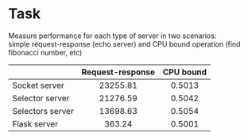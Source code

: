 # Task
Measure performance for each type of server in two scenarios:\
simple request-response (echo server) and CPU bound operation
(find fibonacci number, etc)

|| Request-response | CPU bound |
| :--- |:---:|:---:|
| Socket server | 23255.81 | 0.5013 |
| Selector server | 21276.59 | 0.5042 |
| Selectors server | 13698.63 | 0.5054 |
| Flask server | 363.24 | 0.5001 |
